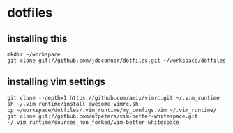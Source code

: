dotfiles
========
## installing this
```
mkdir ~/workspace
git clone git://github.com/jdoconnor/dotfiles.git ~/workspace/dotfiles
```
## installing vim settings
```
git clone --depth=1 https://github.com/amix/vimrc.git ~/.vim_runtime
sh ~/.vim_runtime/install_awesome_vimrc.sh
cp ~/workspace/dotfiles/.vim_runtime/my_configs.vim ~/.vim_runtime/.
git clone git://github.com/ntpeters/vim-better-whitespace.git ~/.vim_runtime/sources_non_forked/vim-better-whitespace
```
